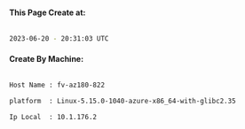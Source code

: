 
   
#### This Page Create at:

```bash

2023-06-20 - 20:31:03 UTC

```

#### Create By Machine:

```bash

Host Name : fv-az180-822

platform  : Linux-5.15.0-1040-azure-x86_64-with-glibc2.35

Ip Local  : 10.1.176.2

```

